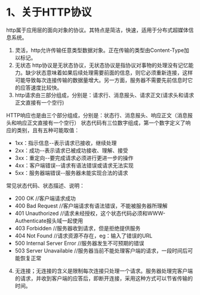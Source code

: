 # 1、关于HTTP协议
http属于应用层的面向对象的协议。其特点是简洁，快速，适用于分布式超媒体信息系统。
1. 灵活，http允许传输任意类型数据对象。正在传输的类型由Content-Type加以标记。
2. 无状态 http协议是无状态协议，无状态协议是指协议对事物的处理没有记忆能力。缺少状态意味着如果后续处理需要前面的信息，则它必须重新连接，这样可能导致每次连接传输的数据量增大。另一方面，服务器不需要先前信息时它的应答速度比较快。
3. http请求由三部分组成，分别是：请求行、消息报头、请求正文(请求头和请求正文直接有一个空行)

HTTP响应也是由三个部分组成，分别是：状态行、消息报头、响应正文（消息报头和响应正文直接有一个空行）
状态代码有三位数字组成，第一个数字定义了响应的类别，且有五种可能取值：
- 1xx：指示信息--表示请求已接收，继续处理
- 2xx：成功--表示请求已被成功接收、理解、接受
- 3xx：重定向--要完成请求必须进行更进一步的操作
- 4xx：客户端错误--请求有语法错误或请求无法实现
- 5xx：服务器端错误--服务器未能实现合法的请求

常见状态代码、状态描述、说明：
- 200 OK      //客户端请求成功
- 400 Bad Request  //客户端请求有语法错误，不能被服务器所理解
- 401 Unauthorized //请求未经授权，这个状态代码必须和WWW-Authenticate报头域一起使用 
- 403 Forbidden  //服务器收到请求，但是拒绝提供服务
- 404 Not Found  //请求资源不存在，eg：输入了错误的URL
- 500 Internal Server Error //服务器发生不可预期的错误
- 503 Server Unavailable  //服务器当前不能处理客户端的请求，一段时间后可能恢复正常
4. 无连接；无连接的含义是限制每次连接只处理一个请求。服务器处理完客户端的请求，并收到客户端的应答后，即断开连接，采用这种方式可以节省传输的时间。
